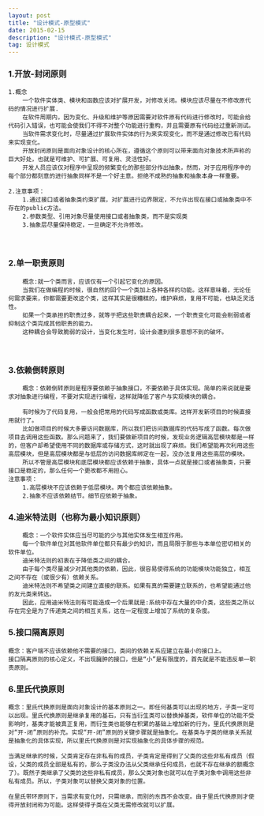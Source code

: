 ```yaml
---
layout: post
title: "设计模式-原型模式"
date: 2015-02-15
description: "设计模式-原型模式"
tag: 设计模式
---   
```




### 1.开放-封闭原则
    
    1.概念
        一个软件实体类、模块和函数应该对扩展开发，对修改关闭。模块应该尽量在不修改原代码的情况进行扩展.
        在软件周期内，因为变化、升级和维护等原因需要对软件原有代码进行修改时，可能会给代码引入错误，也可能会使我们不得不对整个功能进行重构，并且需要原有代码经过重新测试。
        当软件需求变化时，尽量通过扩展软件实体的行为来实现变化，而不是通过修改已有代码来实现变化。
        开放封闭原则是面向对象设计的核心所在，遵循这个原则可以带来面向对象技术所声称的巨大好处，也就是可维护、可扩展、可复用、灵活性好。
        开发人员应该仅对程序中呈现的频繁变化的那些部分作出抽象，然而，对于应用程序中的每个部分都刻意的进行抽象同样不是一个好主意。拒绝不成熟的抽象和抽象本身一样重要。
    
    2.注意事项：
        1.通过接口或者抽象类约束扩展，对扩展进行边界限定，不允许出现在接口或抽象类中不存在的public方法。
        2.参数类型、引用对象尽量使用接口或者抽象类，而不是实现类
        3.抽象层尽量保持稳定，一旦确定不允许修改。
　　    
### 2.单一职责原则
        概念:就一个类而言，应该仅有一个引起它变化的原因。
        当我们在做编程的时候，很自然的回个一个类加上各种各样的功能。这样意味着，无论任何需求要来，你都需要更改这个类，这样其实是很糟糕的，维护麻烦，复用不可能，也缺乏灵活性。
        如果一个类承担的职责过多，就等于把这些职责耦合起来，一个职责变化可能会削弱或者抑制这个类完成其他职责的能力。
        这种耦合会导致脆弱的设计，当变化发生时，设计会遭到很多意想不到的破坏。
　　
### 3.依赖倒转原则
        概念：依赖倒转原则是程序要依赖于抽象接口，不要依赖于具体实现。简单的来说就是要求对抽象进行编程，不要对实现进行编程，这样就降低了客户与实现模块的耦合。
        
        有时候为了代码复用，一般会把常用的代码写成函数或类库。这样开发新项目的时候直接用就行了。
        比如做项目的时候大多要访问数据库，所以我们把访问数据库的代码写成了函数。每次做项目去调用这些函数。那么问题来了，我们要做新项目的时候，发现业务逻辑高层模块都是一样的，但客户却希望使用不同的数据库或存储方式，这时就出现了麻烦。我们希望能再次利用这些高层模块，但是高层模块都是与低层的访问数据库绑定在一起，没办法复用这些高层的模块。
        所以不管是高层模块和底层模块都应该依赖于抽象，具体一点就是接口或者抽象类，只要接口是稳定的，那么任何一个更改都不用担心。
    注意事项：
        1.高层模块不应该依赖于低层模块。两个都应该依赖抽象。
        2.抽象不应该依赖结节。细节应依赖于抽象。

### 4.迪米特法则（也称为最小知识原则）
        概念：一个软件实体应当尽可能的少与其他实体发生相互作用。
        每一个软件单位对其他软件单位都只有最少的知识，而且局限于那些与本单位密切相关的软件单位。
        迪米特法则的初衷在于降低类之间的耦合。
        由于每个类尽量减少对其他类的依赖，因此，很容易使得系统的功能模块功能独立，相互之间不存在（或很少有）依赖关系。
        迪米特法则不希望类之间建立直接的联系。如果有真的需要建立联系的，也希望能通过他的友元类来转达。
        因此，应用迪米特法则有可能造成一个后果就是:系统中存在大量的中介类，这些类之所以存在完全是为了传递类之间的相互关系，这在一定程度上增加了系统的复杂度。

### 5.接口隔离原则
    概念：客户端不应该依赖他不需要的接口，类间的依赖关系应建立在最小的接口上。
    接口隔离原则的核心定义，不出现臃肿的接口，但是“小”是有限度的，首先就是不能违反单一职责原则。

### 6.里氏代换原则
    概念：里氏代换原则是面向对象设计的基本原则之一。即任何基类可以出现的地方，子类一定可以出现。里氏代换原则是继承复用的基石，只有当衍生类可以替换掉基类，软件单位的功能不受影响时，基类才能被真正复用，而衍生类也能够在积累的基础上增加新的行为，里氏代换原则是对“开-闭”原则的补充。实现“开-闭”原则的关键步骤就是抽象化。在基类与子类的继承关系就是抽象化的具体实现，所以里氏代换原则是对实现抽象化的具体步骤的规范。

    当满足继承的时候，父类肯定存在非私有的成员，子类肯定是得到了父类的这些非私有成员（假设，父类的成员全部是私有的，那么子类没办法从父类继承任何成员，也就不存在继承的额概念了）。既然子类继承了父类的这些非私有成员，那么父类对象也就可以在子类对象中调用这些非私有成员。所以，子类对象可以替换父类对象的位置。

    在里氏带环原则下，当需求有变化时，只需继承，而别的东西不会改变。由于里氏代换原则才使得开放封闭称为可能。这样使得子类在父类无需修改就可以扩展。　　